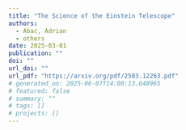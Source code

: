 ```yaml
---
title: "The Science of the Einstein Telescope"
authors:
  - Abac, Adrian
  - others
date: 2025-03-01
publication: ""
doi: ""
url_doi: ""
url_pdf: "https://arxiv.org/pdf/2503.12263.pdf"
# generated_on: 2025-06-07T14:00:13.648965
# featured: false
# summary: ""
# tags: []
# projects: []
---
```


